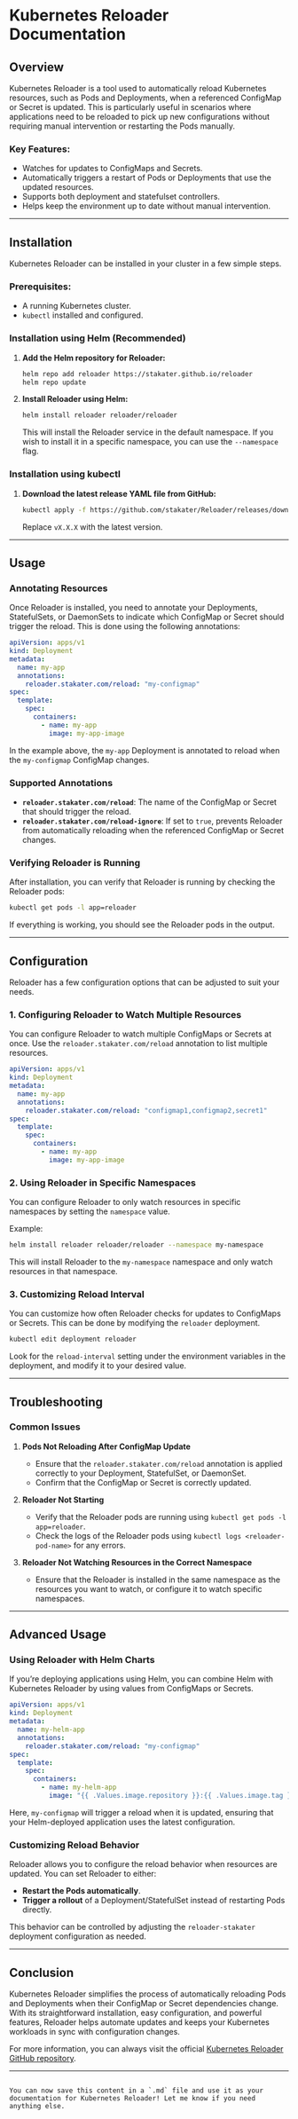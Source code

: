 # Kubernetes Reloader Documentation

## Overview

Kubernetes Reloader is a tool used to automatically reload Kubernetes resources, such as Pods and Deployments, when a referenced ConfigMap or Secret is updated. This is particularly useful in scenarios where applications need to be reloaded to pick up new configurations without requiring manual intervention or restarting the Pods manually.

### Key Features:
- Watches for updates to ConfigMaps and Secrets.
- Automatically triggers a restart of Pods or Deployments that use the updated resources.
- Supports both deployment and statefulset controllers.
- Helps keep the environment up to date without manual intervention.

---

## Installation

Kubernetes Reloader can be installed in your cluster in a few simple steps.

### Prerequisites:
- A running Kubernetes cluster.
- `kubectl` installed and configured.
  
### Installation using Helm (Recommended)

1. **Add the Helm repository for Reloader:**
   
   ```bash
   helm repo add reloader https://stakater.github.io/reloader
   helm repo update
   ```

2. **Install Reloader using Helm:**
   
   ```bash
   helm install reloader reloader/reloader
   ```

   This will install the Reloader service in the default namespace. If you wish to install it in a specific namespace, you can use the `--namespace` flag.

### Installation using kubectl

1. **Download the latest release YAML file from GitHub:**
   
   ```bash
   kubectl apply -f https://github.com/stakater/Reloader/releases/download/vX.X.X/reloader.yaml
   ```

   Replace `vX.X.X` with the latest version.

---

## Usage

### Annotating Resources

Once Reloader is installed, you need to annotate your Deployments, StatefulSets, or DaemonSets to indicate which ConfigMap or Secret should trigger the reload. This is done using the following annotations:

```yaml
apiVersion: apps/v1
kind: Deployment
metadata:
  name: my-app
  annotations:
    reloader.stakater.com/reload: "my-configmap"
spec:
  template:
    spec:
      containers:
        - name: my-app
          image: my-app-image
```

In the example above, the `my-app` Deployment is annotated to reload when the `my-configmap` ConfigMap changes.

### Supported Annotations

- **`reloader.stakater.com/reload`**: The name of the ConfigMap or Secret that should trigger the reload.
- **`reloader.stakater.com/reload-ignore`**: If set to `true`, prevents Reloader from automatically reloading when the referenced ConfigMap or Secret changes.

### Verifying Reloader is Running

After installation, you can verify that Reloader is running by checking the Reloader pods:

```bash
kubectl get pods -l app=reloader
```

If everything is working, you should see the Reloader pods in the output.

---

## Configuration

Reloader has a few configuration options that can be adjusted to suit your needs.

### 1. **Configuring Reloader to Watch Multiple Resources**

You can configure Reloader to watch multiple ConfigMaps or Secrets at once. Use the `reloader.stakater.com/reload` annotation to list multiple resources.

```yaml
apiVersion: apps/v1
kind: Deployment
metadata:
  name: my-app
  annotations:
    reloader.stakater.com/reload: "configmap1,configmap2,secret1"
spec:
  template:
    spec:
      containers:
        - name: my-app
          image: my-app-image
```

### 2. **Using Reloader in Specific Namespaces**

You can configure Reloader to only watch resources in specific namespaces by setting the `namespace` value.

Example:
```bash
helm install reloader reloader/reloader --namespace my-namespace
```

This will install Reloader to the `my-namespace` namespace and only watch resources in that namespace.

### 3. **Customizing Reload Interval**

You can customize how often Reloader checks for updates to ConfigMaps or Secrets. This can be done by modifying the `reloader` deployment.

```bash
kubectl edit deployment reloader
```

Look for the `reload-interval` setting under the environment variables in the deployment, and modify it to your desired value.

---

## Troubleshooting

### Common Issues

1. **Pods Not Reloading After ConfigMap Update**
   - Ensure that the `reloader.stakater.com/reload` annotation is applied correctly to your Deployment, StatefulSet, or DaemonSet.
   - Confirm that the ConfigMap or Secret is correctly updated.

2. **Reloader Not Starting**
   - Verify that the Reloader pods are running using `kubectl get pods -l app=reloader`.
   - Check the logs of the Reloader pods using `kubectl logs <reloader-pod-name>` for any errors.

3. **Reloader Not Watching Resources in the Correct Namespace**
   - Ensure that the Reloader is installed in the same namespace as the resources you want to watch, or configure it to watch specific namespaces.

---

## Advanced Usage

### Using Reloader with Helm Charts

If you’re deploying applications using Helm, you can combine Helm with Kubernetes Reloader by using values from ConfigMaps or Secrets.

```yaml
apiVersion: apps/v1
kind: Deployment
metadata:
  name: my-helm-app
  annotations:
    reloader.stakater.com/reload: "my-configmap"
spec:
  template:
    spec:
      containers:
        - name: my-helm-app
          image: "{{ .Values.image.repository }}:{{ .Values.image.tag }}"
```

Here, `my-configmap` will trigger a reload when it is updated, ensuring that your Helm-deployed application uses the latest configuration.

### Customizing Reload Behavior

Reloader allows you to configure the reload behavior when resources are updated. You can set Reloader to either:
- **Restart the Pods automatically**.
- **Trigger a rollout** of a Deployment/StatefulSet instead of restarting Pods directly.

This behavior can be controlled by adjusting the `reloader-stakater` deployment configuration as needed.

---

## Conclusion

Kubernetes Reloader simplifies the process of automatically reloading Pods and Deployments when their ConfigMap or Secret dependencies change. With its straightforward installation, easy configuration, and powerful features, Reloader helps automate updates and keeps your Kubernetes workloads in sync with configuration changes.

For more information, you can always visit the official [Kubernetes Reloader GitHub repository](https://github.com/stakater/Reloader).

---
```

You can now save this content in a `.md` file and use it as your documentation for Kubernetes Reloader! Let me know if you need anything else.
